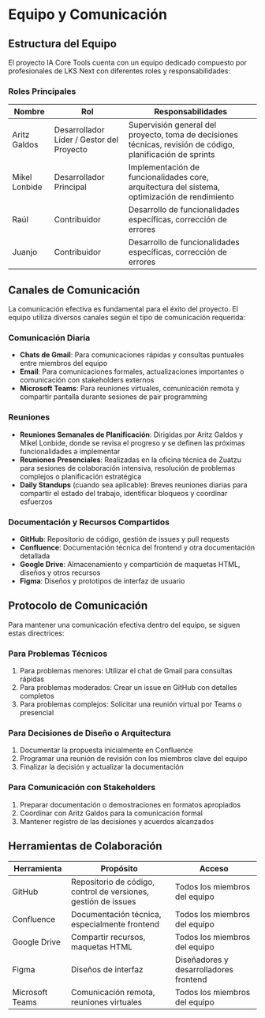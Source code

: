 # Equipo y Comunicación

## Estructura del Equipo

El proyecto IA Core Tools cuenta con un equipo dedicado compuesto por profesionales de LKS Next con diferentes roles y responsabilidades:

### Roles Principales

| Nombre | Rol | Responsabilidades |
|--------|-----|-------------------|
| Aritz Galdos | Desarrollador Líder / Gestor del Proyecto | Supervisión general del proyecto, toma de decisiones técnicas, revisión de código, planificación de sprints |
| Mikel Lonbide | Desarrollador Principal | Implementación de funcionalidades core, arquitectura del sistema, optimización de rendimiento |
| Raúl | Contribuidor | Desarrollo de funcionalidades específicas, corrección de errores |
| Juanjo | Contribuidor | Desarrollo de funcionalidades específicas, corrección de errores |

## Canales de Comunicación

La comunicación efectiva es fundamental para el éxito del proyecto. El equipo utiliza diversos canales según el tipo de comunicación requerida:

### Comunicación Diaria

- **Chats de Gmail**: Para comunicaciones rápidas y consultas puntuales entre miembros del equipo
- **Email**: Para comunicaciones formales, actualizaciones importantes o comunicación con stakeholders externos
- **Microsoft Teams**: Para reuniones virtuales, comunicación remota y compartir pantalla durante sesiones de pair programming

### Reuniones

- **Reuniones Semanales de Planificación**: Dirigidas por Aritz Galdos y Mikel Lonbide, donde se revisa el progreso y se definen las próximas funcionalidades a implementar
- **Reuniones Presenciales**: Realizadas en la oficina técnica de Zuatzu para sesiones de colaboración intensiva, resolución de problemas complejos o planificación estratégica
- **Daily Standups** (cuando sea aplicable): Breves reuniones diarias para compartir el estado del trabajo, identificar bloqueos y coordinar esfuerzos

### Documentación y Recursos Compartidos

- **GitHub**: Repositorio de código, gestión de issues y pull requests
- **Confluence**: Documentación técnica del frontend y otra documentación detallada
- **Google Drive**: Almacenamiento y compartición de maquetas HTML, diseños y otros recursos
- **Figma**: Diseños y prototipos de interfaz de usuario

## Protocolo de Comunicación

Para mantener una comunicación efectiva dentro del equipo, se siguen estas directrices:

### Para Problemas Técnicos

1. Para problemas menores: Utilizar el chat de Gmail para consultas rápidas
2. Para problemas moderados: Crear un issue en GitHub con detalles completos
3. Para problemas complejos: Solicitar una reunión virtual por Teams o presencial

### Para Decisiones de Diseño o Arquitectura

1. Documentar la propuesta inicialmente en Confluence
2. Programar una reunión de revisión con los miembros clave del equipo
3. Finalizar la decisión y actualizar la documentación

### Para Comunicación con Stakeholders

1. Preparar documentación o demostraciones en formatos apropiados
2. Coordinar con Aritz Galdos para la comunicación formal
3. Mantener registro de las decisiones y acuerdos alcanzados

## Herramientas de Colaboración

| Herramienta | Propósito | Acceso |
|-------------|-----------|--------|
| GitHub | Repositorio de código, control de versiones, gestión de issues | Todos los miembros del equipo |
| Confluence | Documentación técnica, especialmente frontend | Todos los miembros del equipo |
| Google Drive | Compartir recursos, maquetas HTML | Todos los miembros del equipo |
| Figma | Diseños de interfaz | Diseñadores y desarrolladores frontend |
| Microsoft Teams | Comunicación remota, reuniones virtuales | Todos los miembros del equipo |
